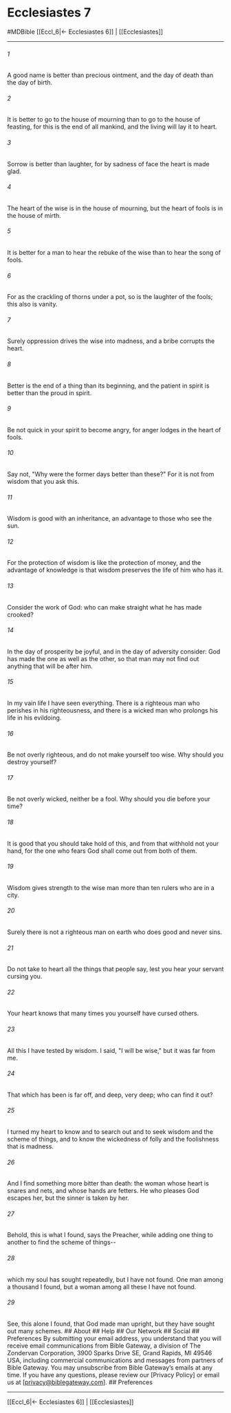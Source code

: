 # Ecclesiastes 7
#MDBible
[[Eccl_6|← Ecclesiastes 6]] | [[Ecclesiastes]]

***






###### 1 


A good name is better than precious ointment, and the day of death than the day of birth. 





###### 2 


It is better to go to the house of mourning than to go to the house of feasting, for this is the end of all mankind, and the living will lay it to heart. 





###### 3 


Sorrow is better than laughter, for by sadness of face the heart is made glad. 





###### 4 


The heart of the wise is in the house of mourning, but the heart of fools is in the house of mirth. 





###### 5 


It is better for a man to hear the rebuke of the wise than to hear the song of fools. 





###### 6 


For as the crackling of thorns under a pot, so is the laughter of the fools; this also is vanity. 





###### 7 


Surely oppression drives the wise into madness, and a bribe corrupts the heart. 





###### 8 


Better is the end of a thing than its beginning, and the patient in spirit is better than the proud in spirit. 





###### 9 


Be not quick in your spirit to become angry, for anger lodges in the heart of fools. 





###### 10 


Say not, "Why were the former days better than these?" For it is not from wisdom that you ask this. 





###### 11 


Wisdom is good with an inheritance, an advantage to those who see the sun. 





###### 12 


For the protection of wisdom is like the protection of money, and the advantage of knowledge is that wisdom preserves the life of him who has it. 





###### 13 


Consider the work of God: who can make straight what he has made crooked? 





###### 14 


In the day of prosperity be joyful, and in the day of adversity consider: God has made the one as well as the other, so that man may not find out anything that will be after him. 





###### 15 


In my vain life I have seen everything. There is a righteous man who perishes in his righteousness, and there is a wicked man who prolongs his life in his evildoing. 





###### 16 


Be not overly righteous, and do not make yourself too wise. Why should you destroy yourself? 





###### 17 


Be not overly wicked, neither be a fool. Why should you die before your time? 





###### 18 


It is good that you should take hold of this, and from that withhold not your hand, for the one who fears God shall come out from both of them. 





###### 19 


Wisdom gives strength to the wise man more than ten rulers who are in a city. 





###### 20 


Surely there is not a righteous man on earth who does good and never sins. 





###### 21 


Do not take to heart all the things that people say, lest you hear your servant cursing you. 





###### 22 


Your heart knows that many times you yourself have cursed others. 





###### 23 


All this I have tested by wisdom. I said, "I will be wise," but it was far from me. 





###### 24 


That which has been is far off, and deep, very deep; who can find it out? 





###### 25 


I turned my heart to know and to search out and to seek wisdom and the scheme of things, and to know the wickedness of folly and the foolishness that is madness. 





###### 26 


And I find something more bitter than death: the woman whose heart is snares and nets, and whose hands are fetters. He who pleases God escapes her, but the sinner is taken by her. 





###### 27 


Behold, this is what I found, says the Preacher, while adding one thing to another to find the scheme of things-- 





###### 28 


which my soul has sought repeatedly, but I have not found. One man among a thousand I found, but a woman among all these I have not found. 





###### 29 


See, this alone I found, that God made man upright, but they have sought out many schemes. ## About ## Help ## Our Network ## Social ## Preferences By submitting your email address, you understand that you will receive email communications from Bible Gateway, a division of The Zondervan Corporation, 3900 Sparks Drive SE, Grand Rapids, MI 49546 USA, including commercial communications and messages from partners of Bible Gateway. You may unsubscribe from Bible Gateway&rsquo;s emails at any time. If you have any questions, please review our [Privacy Policy] or email us at [privacy@biblegateway.com]. ## Preferences

***

[[Eccl_6|← Ecclesiastes 6]] | [[Ecclesiastes]]
